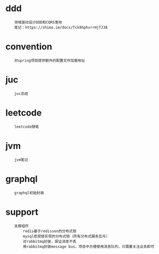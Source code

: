 

# ddd
```$xslt
    领域驱动设计DDD和CQRS落地
    笔记：https://shimo.im/docs/Tck9hphvrrHjTJ38
```

# convention
```$xslt
    对spring项目提供额外的配置文件加载地址
```

# juc
```$xslt
    juc总结
```

# leetcode
```$xslt
    leetcode随笔
```

# jvm
```$xslt
    jvm笔记
```

# graphql
```$xslt
    graphql初始封装
```

# support
```$xslt
    支撑组件
        redis基于redisson的分布式锁
        mysql悲观锁实现的分布式锁（所有分布式服务互斥）
        对rabbitmq封装，保证消息不丢
        用rabbitmq封装message bus，项目中方便使用消息队列，只需要关注业务即可
```